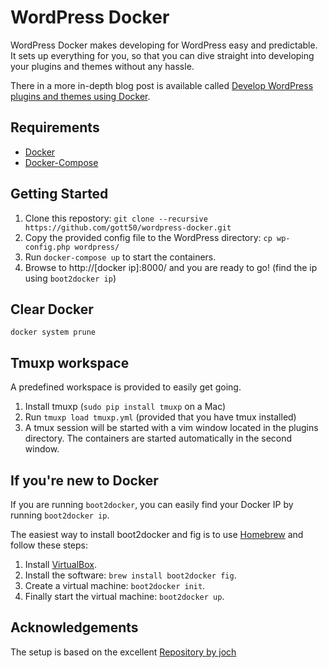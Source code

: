 # WordPress Docker

WordPress Docker makes developing for WordPress easy and predictable. It
sets up everything for you, so that you can dive straight into developing
your plugins and themes without any hassle.

There in a more in-depth blog post is available called [Develop
WordPress plugins and themes using
Docker](http://johnny.chadda.se/develop-wordpress-plugins-and-themes-using-docker/).

## Requirements

- [Docker](https://www.docker.com/)
- [Docker-Compose](https://docs.docker.com/compose/)

## Getting Started

1. Clone this repostory:
    `git clone --recursive https://github.com/gott50/wordpress-docker.git`
2. Copy the provided config file to the WordPress directory:
    `cp wp-config.php wordpress/`
3. Run `docker-compose up` to start the containers.
4. Browse to http://[docker ip]:8000/ and you are ready to go! (find the
   ip using `boot2docker ip`)

## Clear Docker
    
    docker system prune

## Tmuxp workspace

A predefined workspace is provided to easily get going.

1. Install tmuxp (`sudo pip install tmuxp` on a Mac)
2. Run `tmuxp load tmuxp.yml` (provided that you have tmux installed)
3. A tmux session will be started with a vim window located in the
   plugins directory. The containers are started automatically in the
   second window.

## If you're new to Docker

If you are running `boot2docker`, you can easily find your Docker IP by
running `boot2docker ip`.

The easiest way to install boot2docker and fig is to use
[Homebrew](http://brew.sh) and follow these steps:

1. Install [VirtualBox](https://www.virtualbox.org).
2. Install the software: `brew install boot2docker fig`.
3. Create a virtual machine: `boot2docker init`.
4. Finally start the virtual machine: `boot2docker up`.

## Acknowledgements

The setup is based on the excellent [Repository by joch](https://github.com/joch/wordpress-docker)